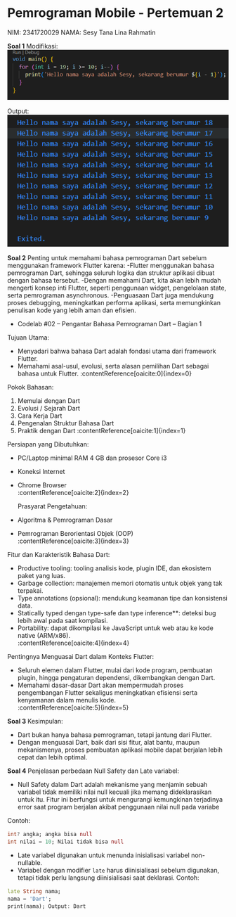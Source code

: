 # Pemrograman Mobile - Pertemuan 2

NIM: 2341720029
NAMA: Sesy Tana Lina Rahmatin

**Soal 1**
Modifikasi:
<img src="Gambar/No1.png" alt="No1"/>

Output:
<img src="Gambar/Modifikasi.png" alt="Modifikasi"/>

**Soal 2**
Penting untuk memahami bahasa pemrograman Dart sebelum menggunakan framework Flutter karena:
-Flutter menggunakan bahasa pemrograman Dart, sehingga seluruh logika dan struktur aplikasi dibuat dengan bahasa tersebut.
-Dengan memahami Dart, kita akan lebih mudah mengerti konsep inti Flutter, seperti penggunaan widget, pengelolaan state, serta pemrograman asynchronous.
-Penguasaan Dart juga mendukung proses debugging, meningkatkan performa aplikasi, serta memungkinkan penulisan kode yang lebih aman dan efisien.


 * Codelab #02 – Pengantar Bahasa Pemrograman Dart – Bagian 1
 
Tujuan Utama:
- Menyadari bahwa bahasa Dart adalah fondasi utama dari framework Flutter.
- Memahami asal-usul, evolusi, serta alasan pemilihan Dart sebagai bahasa untuk Flutter.
  :contentReference[oaicite:0]{index=0}

Pokok Bahasan:
1. Memulai dengan Dart
2. Evolusi / Sejarah Dart
3. Cara Kerja Dart
4. Pengenalan Struktur Bahasa Dart
5. Praktik dengan Dart 
   :contentReference[oaicite:1]{index=1}

Persiapan yang Dibutuhkan:
- PC/Laptop minimal RAM 4 GB dan prosesor Core i3
- Koneksi Internet
- Chrome Browser  
  :contentReference[oaicite:2]{index=2}
 
  Prasyarat Pengetahuan:
- Algoritma & Pemrograman Dasar
- Pemrograman Berorientasi Objek (OOP)  
  :contentReference[oaicite:3]{index=3}

Fitur dan Karakteristik Bahasa Dart:
- Productive tooling: tooling analisis kode, plugin IDE, dan ekosistem paket yang luas.
- Garbage collection: manajemen memori otomatis untuk objek yang tak terpakai.
- Type annotations (opsional): mendukung keamanan tipe dan konsistensi data.
- Statically typed dengan type-safe dan type inference**: deteksi bug lebih awal pada saat kompilasi.
- Portability: dapat dikompilasi ke JavaScript untuk web atau ke kode native (ARM/x86).  
  :contentReference[oaicite:4]{index=4}

Pentingnya Menguasai Dart dalam Konteks Flutter:
- Seluruh elemen dalam Flutter, mulai dari kode program, pembuatan plugin, hingga pengaturan dependensi, dikembangkan dengan Dart.
- Memahami dasar-dasar Dart akan mempermudah proses pengembangan Flutter sekaligus meningkatkan efisiensi serta kenyamanan dalam menulis kode.  
 :contentReference[oaicite:5]{index=5}

**Soal 3**
 Kesimpulan:
- Dart bukan hanya bahasa pemrograman, tetapi jantung dari Flutter.
- Dengan menguasai Dart, baik dari sisi fitur, alat bantu, maupun mekanismenya, proses pembuatan aplikasi mobile dapat berjalan lebih cepat dan lebih optimal.

**Soal 4**
Penjelasan perbedaan Null Safety dan Late variabel:
- Null Safety dalam Dart adalah mekanisme yang menjamin sebuah variabel tidak memiliki nilai null kecuali jika memang dideklarasikan untuk itu.
Fitur ini berfungsi untuk mengurangi kemungkinan terjadinya error saat program berjalan akibat penggunaan nilai null pada variabe

Contoh:
```dart
int? angka; angka bisa null
int nilai = 10; Nilai tidak bisa null
```
- Late variabel digunakan untuk menunda inisialisasi variabel non-nullable.
-  Variabel dengan modifier `late` harus diinisialisasi sebelum digunakan, tetapi tidak perlu langsung diinisialisasi saat deklarasi.
 Contoh:
```dart
late String nama;
nama = 'Dart';
print(nama); Output: Dart
 ```